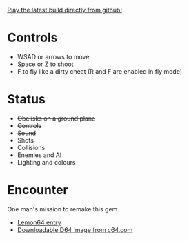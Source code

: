 [Play the latest build directly from github!](http://htmlpreview.github.com/?https://github.com/air/encounter/blob/master/play.html)

# Controls #

* WSAD or arrows to move
* Space or Z to shoot
* F to fly like a dirty cheat (R and F are enabled in fly mode)

# Status #

* ~~Obelisks on a ground plane~~
* ~~Controls~~
* ~~Sound~~
* Shots
* Collisions
* Enemies and AI
* Lighting and colours

# Encounter #

One man's mission to remake this gem.
* [Lemon64 entry](http://www.lemon64.com/games/details.php?ID=832)
* [Downloadable D64 image from c64.com](http://www.c64.com/games/351)
